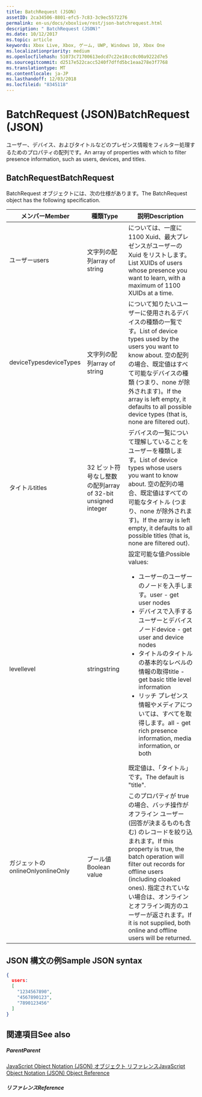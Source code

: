 ```yaml
---
title: BatchRequest (JSON)
assetID: 2ca34506-8801-efc5-7c83-3c9ec5572276
permalink: en-us/docs/xboxlive/rest/json-batchrequest.html
description: " BatchRequest (JSON)"
ms.date: 10/12/2017
ms.topic: article
keywords: Xbox Live, Xbox, ゲーム, UWP, Windows 10, Xbox One
ms.localizationpriority: medium
ms.openlocfilehash: 51073c71700613edcd7c22e18cc0c00a9222d7e5
ms.sourcegitcommit: d2517e522cacc5240f7dffd5bc1eaa278e3f7768
ms.translationtype: MT
ms.contentlocale: ja-JP
ms.lasthandoff: 12/03/2018
ms.locfileid: "8345118"
---
```

# <a name="batchrequest-json"></a><span data-ttu-id="69aa2-104">BatchRequest (JSON)</span><span class="sxs-lookup"><span data-stu-id="69aa2-104">BatchRequest (JSON)</span></span>
<span data-ttu-id="69aa2-105">ユーザー、デバイス、およびタイトルなどのプレゼンス情報をフィルター処理するためのプロパティの配列です。</span><span class="sxs-lookup"><span data-stu-id="69aa2-105">An array of properties with which to filter presence information, such as users, devices, and titles.</span></span>
<a id="ID4EN"></a>


## <a name="batchrequest"></a><span data-ttu-id="69aa2-106">BatchRequest</span><span class="sxs-lookup"><span data-stu-id="69aa2-106">BatchRequest</span></span>

<span data-ttu-id="69aa2-107">BatchRequest オブジェクトには、次の仕様があります。</span><span class="sxs-lookup"><span data-stu-id="69aa2-107">The BatchRequest object has the following specification.</span></span>

| <span data-ttu-id="69aa2-108">メンバー</span><span class="sxs-lookup"><span data-stu-id="69aa2-108">Member</span></span>| <span data-ttu-id="69aa2-109">種類</span><span class="sxs-lookup"><span data-stu-id="69aa2-109">Type</span></span>| <span data-ttu-id="69aa2-110">説明</span><span class="sxs-lookup"><span data-stu-id="69aa2-110">Description</span></span>|
| --- | --- | --- |
| <span data-ttu-id="69aa2-111">ユーザー</span><span class="sxs-lookup"><span data-stu-id="69aa2-111">users</span></span>| <span data-ttu-id="69aa2-112">文字列の配列</span><span class="sxs-lookup"><span data-stu-id="69aa2-112">array of string</span></span>| <span data-ttu-id="69aa2-113">については、一度に 1100 Xuid、最大プレゼンスがユーザーの Xuid をリストします。</span><span class="sxs-lookup"><span data-stu-id="69aa2-113">List XUIDs of users whose presence you want to learn, with a maximum of 1100 XUIDs at a time.</span></span>|
| <span data-ttu-id="69aa2-114">deviceTypes</span><span class="sxs-lookup"><span data-stu-id="69aa2-114">deviceTypes</span></span>| <span data-ttu-id="69aa2-115">文字列の配列</span><span class="sxs-lookup"><span data-stu-id="69aa2-115">array of string</span></span>| <span data-ttu-id="69aa2-116">について知りたいユーザーに使用されるデバイスの種類の一覧です。</span><span class="sxs-lookup"><span data-stu-id="69aa2-116">List of device types used by the users you want to know about.</span></span> <span data-ttu-id="69aa2-117">空の配列の場合、既定値はすべて可能なデバイスの種類 (つまり、none が除外されます)。</span><span class="sxs-lookup"><span data-stu-id="69aa2-117">If the array is left empty, it defaults to all possible device types (that is, none are filtered out).</span></span>|
| <span data-ttu-id="69aa2-118">タイトル</span><span class="sxs-lookup"><span data-stu-id="69aa2-118">titles</span></span>| <span data-ttu-id="69aa2-119">32 ビット符号なし整数の配列</span><span class="sxs-lookup"><span data-stu-id="69aa2-119">array of 32-bit unsigned integer</span></span>| <span data-ttu-id="69aa2-120">デバイスの一覧について理解していることをユーザーを種類します。</span><span class="sxs-lookup"><span data-stu-id="69aa2-120">List of device types whose users you want to know about.</span></span> <span data-ttu-id="69aa2-121">空の配列の場合、既定値はすべての可能なタイトル (つまり、none が除外されます)。</span><span class="sxs-lookup"><span data-stu-id="69aa2-121">If the array is left empty, it defaults to all possible titles (that is, none are filtered out).</span></span>|
| <span data-ttu-id="69aa2-122">level</span><span class="sxs-lookup"><span data-stu-id="69aa2-122">level</span></span>| <span data-ttu-id="69aa2-123">string</span><span class="sxs-lookup"><span data-stu-id="69aa2-123">string</span></span>| <span data-ttu-id="69aa2-124">設定可能な値:</span><span class="sxs-lookup"><span data-stu-id="69aa2-124">Possible values:</span></span> <ul><li><span data-ttu-id="69aa2-125">ユーザーのユーザーのノードを入手します。</span><span class="sxs-lookup"><span data-stu-id="69aa2-125">user - get user nodes</span></span></li><li><span data-ttu-id="69aa2-126">デバイスで入手するユーザーとデバイス ノード</span><span class="sxs-lookup"><span data-stu-id="69aa2-126">device - get user and device nodes</span></span></li><li><span data-ttu-id="69aa2-127">タイトルのタイトルの基本的なレベルの情報の取得</span><span class="sxs-lookup"><span data-stu-id="69aa2-127">title - get basic title level information</span></span></li><li><span data-ttu-id="69aa2-128">リッチ プレゼンス情報やメディアについては、すべてを取得します。</span><span class="sxs-lookup"><span data-stu-id="69aa2-128">all - get rich presence information, media information, or both</span></span></li></ul><span data-ttu-id="69aa2-129">既定値は、「タイトル」です。</span><span class="sxs-lookup"><span data-stu-id="69aa2-129">The default is "title".</span></span>| 
| <span data-ttu-id="69aa2-130">ガジェットの onlineOnly</span><span class="sxs-lookup"><span data-stu-id="69aa2-130">onlineOnly</span></span>| <span data-ttu-id="69aa2-131">ブール値</span><span class="sxs-lookup"><span data-stu-id="69aa2-131">Boolean value</span></span>| <span data-ttu-id="69aa2-132">このプロパティが true の場合、バッチ操作がオフライン ユーザー (回答が決まるものも含む) のレコードを絞り込まれます。</span><span class="sxs-lookup"><span data-stu-id="69aa2-132">If this property is true, the batch operation will filter out records for offline users (including cloaked ones).</span></span> <span data-ttu-id="69aa2-133">指定されていない場合は、オンラインとオフライン両方のユーザーが返されます。</span><span class="sxs-lookup"><span data-stu-id="69aa2-133">If it is not supplied, both online and offline users will be returned.</span></span>|

<a id="ID4EAD"></a>


## <a name="sample-json-syntax"></a><span data-ttu-id="69aa2-134">JSON 構文の例</span><span class="sxs-lookup"><span data-stu-id="69aa2-134">Sample JSON syntax</span></span>


```json
{
  users:
  [
    "1234567890",
    "4567890123",
    "7890123456"
  ]
}


```


<a id="ID4EJD"></a>


## <a name="see-also"></a><span data-ttu-id="69aa2-135">関連項目</span><span class="sxs-lookup"><span data-stu-id="69aa2-135">See also</span></span>

<a id="ID4ELD"></a>


##### <a name="parent"></a><span data-ttu-id="69aa2-136">Parent</span><span class="sxs-lookup"><span data-stu-id="69aa2-136">Parent</span></span>

[<span data-ttu-id="69aa2-137">JavaScript Object Notation (JSON) オブジェクト リファレンス</span><span class="sxs-lookup"><span data-stu-id="69aa2-137">JavaScript Object Notation (JSON) Object Reference</span></span>](atoc-xboxlivews-reference-json.md)


<a id="ID4EXD"></a>


##### <a name="reference"></a><span data-ttu-id="69aa2-138">リファレンス</span><span class="sxs-lookup"><span data-stu-id="69aa2-138">Reference</span></span>   
